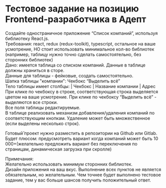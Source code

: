 # Тестовое задание на позицию Frontend-разработчика в Адепт

Создайте одностраничное приложение “Список компаний”, используя библиотеку React.js.  
Требования: react, redux (redux-toolkit), typescript, остальное на ваше усмотрение, НО стоит использовать минимальное кол-во библиотек (например, таблицу нужно точно сделать самостоятельно, без сторонних библиотек)  
Дано: имеется таблица со списком компаний. Данные в таблице должны храниться в сторе.  
Данные для таблицы - фейковые, создать самостоятельно.  
Шапка таблицы "компании": Чекбокс “Выделить всё”  
Тело таблицы имеет столбцы: | Чекбокс | Название компании | Адрес  
При клике по чекбоксу в строке, соответствующая строка выделяется цветом на ваше усмотрение. При клике по чекбоксу “Выделить всё” - выделяются все строки.  
Все поля таблицы редактируемые.  
В таблице реализовать механизм добавления/удаления компаний по соответствующим кнопкам. Удаление может быть множественное (если выделены несколько строк).  
 
Готовый̆ проект нужно разместить в репозитории на Github или Gitlab.  
Будет плюсом: предусмотреть вариант когда компаний может быть 10 000+(желательно предложить вариант без переключения по страницам, динамическая загрузка при скролле)  
 
Примечания:  
Желательно использовать минимум сторонних библиотек.  
Дизайн приложения на ваш вкус. Выполнение всех пунктов не является обязательным, но желательным. Чем точнее будет выполнено тестовое задание, тем у вас больше шансов получить положительный ответ.

